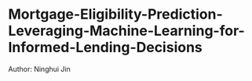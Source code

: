 # Mortgage-Eligibility-Prediction-Leveraging-Machine-Learning-for-Informed-Lending-Decisions
Author: Ninghui Jin
